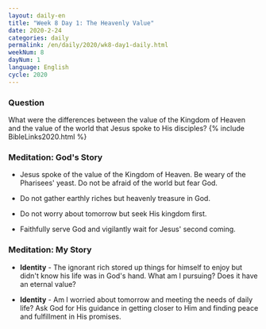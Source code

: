 ```yaml
---
layout: daily-en
title: "Week 8 Day 1: The Heavenly Value"
date: 2020-2-24 
categories: daily
permalink: /en/daily/2020/wk8-day1-daily.html
weekNum: 8
dayNum: 1
language: English
cycle: 2020
---
```


### Question     
What were the differences between the value of the Kingdom of Heaven and the value of the world that Jesus spoke to His disciples?
{% include BibleLinks2020.html %} 

### Meditation: God's Story   
+ Jesus spoke of the value of the Kingdom of Heaven. Be weary of the Pharisees' yeast. Do not be afraid of the world but fear God. 

+ Do not gather earthly riches but heavenly treasure in God. 

+ Do not worry about tomorrow but seek His kingdom first. 

+ Faithfully serve God and vigilantly wait for Jesus' second coming. 

### Meditation: My Story   
+ **Identity** - The ignorant rich stored up things for himself to enjoy but didn't know his life was in God's hand. What am I pursuing? Does it have an eternal value? 

+ **Identity** - Am I worried about tomorrow and meeting the needs of daily life? Ask God for His guidance in getting closer to Him and finding peace and fulfillment in His promises. 
